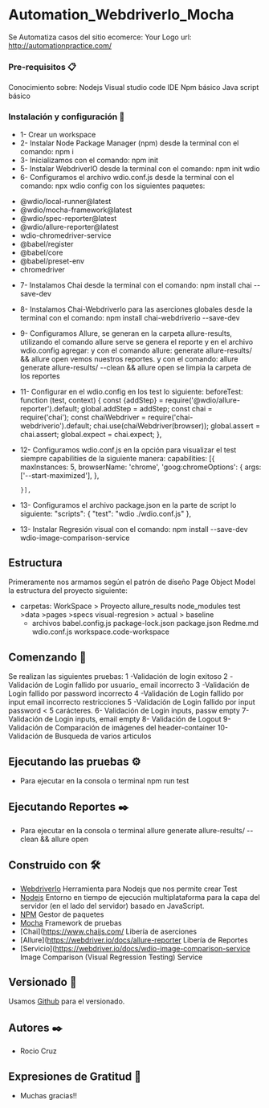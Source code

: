 # Automation_WebdriverIo_Mocha
Se Automatiza  casos del sitio ecomerce: Your Logo
url: http://automationpractice.com/
### Pre-requisitos 📋
Conocimiento sobre:
Nodejs
Visual studio code IDE
Npm básico 
Java script básico
### Instalación y configuración 🔧
* 1- Crear un workspace
* 2- Instalar Node Package Manager (npm) desde la terminal con el comando: npm i  
* 3- Inicializamos  con el comando:  npm init
* 5- Instalar WebdriverIO desde la terminal con el comando: npm init wdio 
* 6- Configuramos el archivo wdio.conf.js desde la terminal con el comando: npx wdio config con los siguientes paquetes:
- @wdio/local-runner@latest
- @wdio/mocha-framework@latest
- @wdio/spec-reporter@latest
- @wdio/allure-reporter@latest
- wdio-chromedriver-service
- @babel/register
- @babel/core
- @babel/preset-env
- chromedriver
* 7- Instalamos Chai desde la terminal con el comando: npm install chai --save-dev
* 8- Instalamos Chai-WebdriverIo para las aserciones globales desde la terminal con el comando: npm install chai-webdriverio --save-dev
* 9- Configuramos Allure, se generan en  la carpeta allure-results, utilizando el comando allure serve se genera el reporte y en el archivo wdio.config agregar:
y con  el comando allure: generate allure-results/ && allure open  vemos nuestros reportes. y con el comando: allure generate allure-results/ --clean && allure open se limpia  la carpeta de los reportes
* 11- Configurar en el wdio.config en los test lo siguiente:
   beforeTest: function (test, context) {
        const {addStep} = require('@wdio/allure-reporter').default; 
        global.addStep = addStep;
        const chai = require('chai');
        const chaiWebdriver = require('chai-webdriverio').default;
        chai.use(chaiWebdriver(browser));
        global.assert = chai.assert;
        global.expect = chai.expect;
    },

* 12- Configuramos wdio.conf.js en la opción para visualizar el test siempre capabilities de la siguiente manera:
     capabilities: [{
        maxInstances: 5,
        browserName: 'chrome',
        'goog:chromeOptions': {
            args:['--start-maximized'],
        },
    
      }],
      
* 13- Configuramos el  archivo package.json en la parte de script lo siguiente:
     "scripts": {
       "test": "wdio ./wdio.conf.js"
       },

* 13- Instalar  Regresión visual con el comando: npm install --save-dev wdio-image-comparison-service

## Estructura 
Primeramente nos armamos según el patrón de diseño Page Object Model la estructura del proyecto siguiente:
* carpetas:
   WorkSpace > Proyecto
    allure_results
    node_modules
    test >data
         >pages
         >specs 
     visual-regresion > actual
                      > baseline          
    * archivos
    babel.config.js
    package-lock.json
    package.json
    Redme.md
    wdio.conf.js
    workspace.code-workspace

## Comenzando 🚀
Se realizan las siguientes pruebas:
1 -Validación  de login exitoso
2 -Validación  de Login fallido por usuario_ email incorrecto
3 -Validación  de Login fallido por password incorrecto
4 -Validación  de Login fallido por input  email incorrecto restricciones
5 -Validación  de Login fallido por input password < 5 carácteres.
6- Validación  de Login inputs, passw empty
7- Validación  de Login inputs, email empty
8- Validación  de  Logout
9- Validación  de Comparación de imágenes del header-container
10- Validación  de Busqueda de varios articulos 

## Ejecutando las pruebas ⚙️

* Para ejecutar en la consola o terminal
npm run test

## Ejecutando Reportes ✒️

* Para ejecutar en la consola o terminal
 allure generate allure-results/ --clean && allure open

## Construido con 🛠️
* [WebdriverIo](https://webdriver.io/) Herramienta para Nodejs que nos permite crear Test
* [Nodejs](https://nodejs.org/es/) Entorno en tiempo de ejecución multiplataforma para la capa del servidor (en el lado del servidor) basado en JavaScript.
* [NPM](https://www.npmjs.com/) Gestor de paquetes 
* [Mocha](https://mochajs.org/) Framework de pruebas
* [Chai](https://www.chaijs.com/ Libería de aserciones
* [Allure](https://webdriver.io/docs/allure-reporter Libería de Reportes
* [Servicio](https://webdriver.io/docs/wdio-image-comparison-service Image Comparison (Visual Regression Testing) Service

## Versionado 📌

Usamos [Github](https://github.com/RoxiProyecto/WebdriverIo_Curse.git) para el versionado.

## Autores ✒️

* Rocio Cruz

## Expresiones de Gratitud 🎁

* Muchas gracias!!